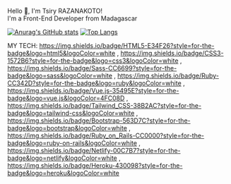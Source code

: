   Hello 👋, I'm Tsiry RAZANAKOTO!  
I'm a Front-End Developer from Madagascar

[![Anurag's GitHub stats](https://github-readme-stats.vercel.app/api?username=tsiryjl&show_icons=true&theme=radical)](https://github.com/tsiryjl)
[![Top Langs](https://github-readme-stats.vercel.app/api/top-langs/?username=tsiryjl&theme=radical&layout=compact)](https://github.com/tsiryjl)

MY TECH: https://img.shields.io/badge/HTML5-E34F26?style=for-the-badge&logo=html5&logoColor=white , https://img.shields.io/badge/CSS3-1572B6?style=for-the-badge&logo=css3&logoColor=white , 	https://img.shields.io/badge/Sass-CC6699?style=for-the-badge&logo=sass&logoColor=white , https://img.shields.io/badge/Ruby-CC342D?style=for-the-badge&logo=ruby&logoColor=white , https://img.shields.io/badge/Vue.js-35495E?style=for-the-badge&logo=vue.js&logoColor=4FC08D , https://img.shields.io/badge/Tailwind_CSS-38B2AC?style=for-the-badge&logo=tailwind-css&logoColor=white , https://img.shields.io/badge/Bootstrap-563D7C?style=for-the-badge&logo=bootstrap&logoColor=white , https://img.shields.io/badge/Ruby_on_Rails-CC0000?style=for-the-badge&logo=ruby-on-rails&logoColor=white , https://img.shields.io/badge/Netlify-00C7B7?style=for-the-badge&logo=netlify&logoColor=white , https://img.shields.io/badge/Heroku-430098?style=for-the-badge&logo=heroku&logoColor=white
